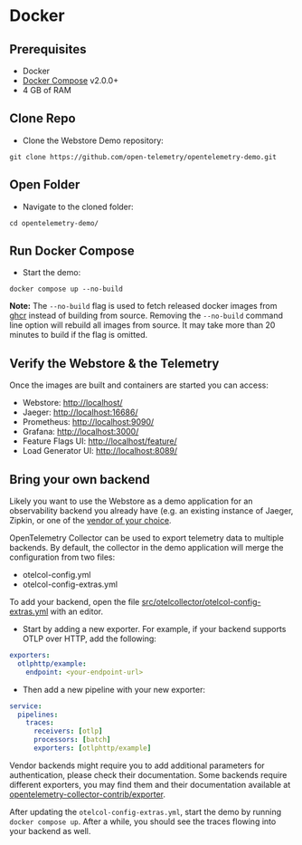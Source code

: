 # Docker

## Prerequisites

- Docker
- [Docker Compose](https://docs.docker.com/compose/install/#install-compose) v2.0.0+
- 4 GB of RAM

## Clone Repo

- Clone the Webstore Demo repository:

```shell
git clone https://github.com/open-telemetry/opentelemetry-demo.git
```

## Open Folder

- Navigate to the cloned folder:

```shell
cd opentelemetry-demo/
```

## Run Docker Compose

- Start the demo:

```shell
docker compose up --no-build
```

**Note:** The `--no-build` flag is used to fetch released docker images from
[ghcr](http://ghcr.io/open-telemetry/demo) instead of building from source.
Removing the `--no-build` command line option will rebuild all images from
source. It may take more than 20 minutes to build if the flag is omitted.

## Verify the Webstore & the Telemetry

Once the images are built and containers are started you can access:

- Webstore: <http://localhost/>
- Jaeger: <http://localhost:16686/>
- Prometheus: <http://localhost:9090/>
- Grafana: <http://localhost:3000/>
- Feature Flags UI: <http://localhost/feature/>
- Load Generator UI: <http://localhost:8089/>

## Bring your own backend

Likely you want to use the Webstore as a demo application for an observability
backend you already have (e.g. an existing instance of Jaeger, Zipkin, or one
of the [vendor of your choice](https://opentelemetry.io/vendors/).

OpenTelemetry Collector can be used to export telemetry data to multiple
backends. By default, the collector in the demo application will merge the
configuration from two files:

- otelcol-config.yml
- otelcol-config-extras.yml

To add your backend, open the file
[src/otelcollector/otelcol-config-extras.yml](../src/otelcollector/otelcol-config-extras.yml)
with an editor.

- Start by adding a new exporter. For example, if your backend supports
  OTLP over HTTP, add the following:

```yaml
exporters:
  otlphttp/example:
    endpoint: <your-endpoint-url>
```

- Then add a new pipeline with your new exporter:

```yaml
service:
  pipelines:
    traces:
      receivers: [otlp]
      processors: [batch]
      exporters: [otlphttp/example]
```

Vendor backends might require you to add additional parameters for
authentication, please check their documentation. Some backends require
different exporters, you may find them and their documentation available at
[opentelemetry-collector-contrib/exporter](https://github.com/open-telemetry/opentelemetry-collector-contrib/tree/main/exporter).

After updating the `otelcol-config-extras.yml`, start the demo by running
`docker compose up`. After a while, you should see the traces flowing into
your backend as well.
